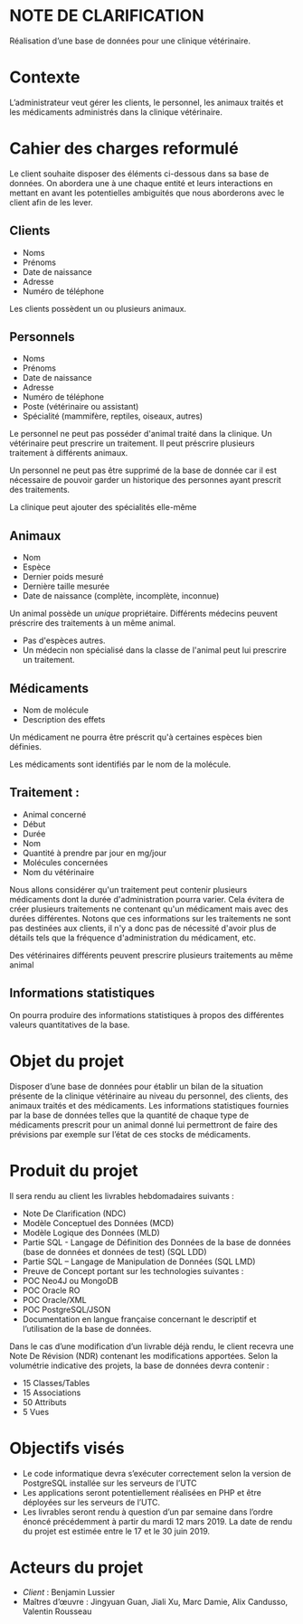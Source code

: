 NOTE DE CLARIFICATION
===

Réalisation d’une base de données pour une clinique vétérinaire.

# Contexte 
L’administrateur veut gérer les clients, le personnel, les animaux traités et les médicaments administrés dans la clinique vétérinaire.

# Cahier des charges reformulé
Le client souhaite disposer des éléments ci-dessous dans sa base de données. On abordera une à une chaque entité et leurs interactions en mettant en avant les potentielles ambiguités que nous aborderons avec le client afin de les lever.

## Clients 
- Noms
- Prénoms
- Date de naissance
- Adresse
- Numéro de téléphone

Les clients possèdent un ou plusieurs animaux.

## Personnels 
- Noms
- Prénoms
- Date de naissance
- Adresse
- Numéro de téléphone
- Poste (vétérinaire ou assistant)
- Spécialité (mammifère, reptiles, oiseaux, autres)

Le personnel ne peut pas posséder d'animal traité dans la clinique. Un vétérinaire peut prescrire un traitement. Il peut préscrire plusieurs traitement à différents animaux.

Un personnel ne peut pas être supprimé de la base de donnée car il est nécessaire de pouvoir garder un historique des personnes ayant prescrit des traitements.

La clinique peut ajouter des spécialités elle-même 


## Animaux
- Nom
- Espèce
- Dernier poids mesuré
- Dernière taille mesurée
- Date de naissance (complète, incomplète, inconnue)

Un animal possède un *unique* propriétaire. Différents médecins peuvent préscrire des traitements à un même animal.


- Pas d'espèces autres.
- Un médecin non spécialisé dans la classe de l'animal peut lui prescrire un traitement.

## Médicaments

- Nom de molécule
- Description des effets
    
Un médicament ne pourra être préscrit qu'à certaines espèces bien définies.


Les médicaments sont identifiés par le nom de la molécule.


## Traitement :
 - Animal concerné
 - Début
 - Durée
 - Nom
 - Quantité à prendre par jour en mg/jour
 - Molécules concernées
 - Nom du vétérinaire
    
Nous allons considérer qu'un traitement peut contenir plusieurs médicaments dont la durée d'administration pourra varier. Cela évitera de créer plusieurs traitements ne contenant qu'un médicament mais avec des durées différentes.
Notons que ces informations sur les traitements ne sont pas destinées aux clients, il n'y a donc pas de nécessité d'avoir plus de détails tels que la fréquence d'administration du médicament, etc.
    
Des vétérinaires différents peuvent prescrire plusieurs traitements au même animal


## Informations statistiques
On pourra produire des informations statistiques à propos des différentes valeurs quantitatives de la base.



# Objet du projet
Disposer d’une base de données pour établir un bilan de la situation présente de la clinique vétérinaire au niveau du personnel, des clients, des animaux traités et des médicaments. Les informations statistiques fournies par la base de données telles que la quantité de chaque type de médicaments prescrit pour un animal donné lui permettront de faire des prévisions par exemple sur l’état de ces stocks de médicaments.

# Produit du projet
Il sera rendu au client les livrables hebdomadaires suivants :
- Note De Clarification (NDC)
- Modèle Conceptuel des Données (MCD)
- Modèle Logique des Données (MLD)
- Partie SQL - Langage de Définition des Données de la base de données (base de données et données de test) (SQL LDD)
- Partie SQL – Langage de Manipulation de Données (SQL LMD)
- Preuve de Concept  portant sur les technologies suivantes :
- POC  Neo4J ou MongoDB
- POC  Oracle RO
- POC  Oracle/XML
- POC  PostgreSQL/JSON
- Documentation en langue française concernant  le descriptif et l’utilisation de la base de données.

Dans le cas d’une modification d’un livrable déjà rendu, le client recevra une Note De Révision (NDR) contenant les modifications apportées.
Selon la volumétrie indicative des projets, la base de données devra contenir :
- 15 Classes/Tables
- 15 Associations
- 50 Attributs
- 5   Vues

# Objectifs visés

- Le code informatique devra s’exécuter correctement selon la version de PostgreSQL installée sur les serveurs de l’UTC
- Les applications seront potentiellement réalisées en PHP et être déployées sur les serveurs de l’UTC.
- Les livrables seront rendu à question d’un par semaine dans l’ordre énoncé précédemment à partir du mardi 12 mars 2019. La date de rendu du projet est estimée entre le 17 et le 30 juin 2019.



    
# Acteurs du projet

 - *Client* : Benjamin Lussier
 - Maîtres d’œuvre : Jingyuan Guan, Jiali Xu, Marc Damie, Alix Candusso, Valentin Rousseau